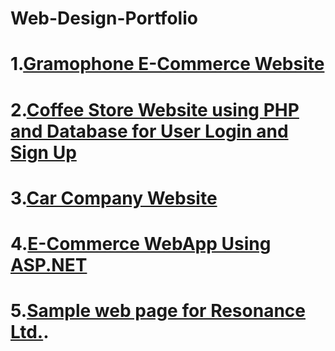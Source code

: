 # Web-Design-Portfolio

# 1.[Gramophone E-Commerce Website](https://github.com/Nirmit4604/Final-Project)
# 2.[Coffee Store Website using PHP and Database for User Login and Sign Up](https://github.com/Nirmit4604/Final-Project-PHP)
# 3.[Car Company Website](https://github.com/Nirmit4604/Css-Final-project)
# 4.[E-Commerce WebApp Using ASP.NET](https://github.com/Nirmit4604/ASP.NET)
# 5.[Sample web page for Resonance Ltd.](https://github.com/Nirmit4604/Resonance-Sample-web-page).
